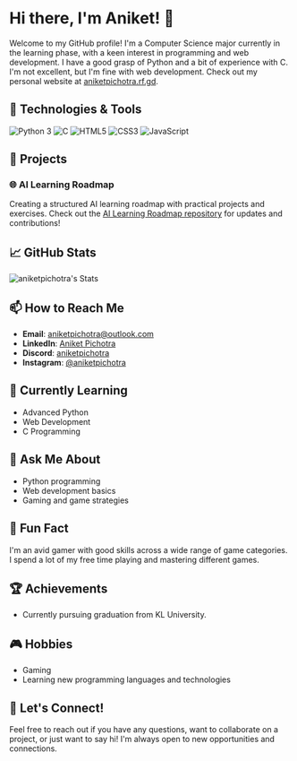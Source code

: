 # Hi there, I'm Aniket! 👋

Welcome to my GitHub profile! I'm a Computer Science major currently in the learning phase, with a keen interest in programming and web development. I have a good grasp of Python and a bit of experience with C. I'm not excellent, but I'm fine with web development. Check out my personal website at [aniketpichotra.rf.gd](http://aniketpichotra.rf.gd).

## 🔧 Technologies & Tools

![Python 3](https://img.shields.io/badge/-Python%203-3776AB?style=flat-square&logo=python&logoColor=white)
![C](https://img.shields.io/badge/-C-A8B9CC?style=flat-square&logo=c&logoColor=white)
![HTML5](https://img.shields.io/badge/-HTML5-E34F26?style=flat-square&logo=html5&logoColor=white)
![CSS3](https://img.shields.io/badge/-CSS3-1572B6?style=flat-square&logo=css3)
![JavaScript](https://img.shields.io/badge/-JavaScript-F7DF1E?style=flat-square&logo=javascript&logoColor=black)

## 🚀 Projects

### 🌐 AI Learning Roadmap

Creating a structured AI learning roadmap with practical projects and exercises. Check out the [AI Learning Roadmap repository](https://github.com/aniketpichotra/AI-Learning-Journey) for updates and contributions!

## 📈 GitHub Stats

![aniketpichotra's Stats](https://github-readme-stats.vercel.app/api?username=aniketpichotra&theme=default&show_icons=true&hide_border=true&count_private=true)

## 📫 How to Reach Me

- **Email**: [aniketpichotra@outlook.com](mailto:aniketpichotra@outlook.com)
- **LinkedIn**: [Aniket Pichotra](https://www.linkedin.com/in/aniketpichotra)
- **Discord**: [aniketpichotra](https://bit.ly/discord_aniketpichotra)
- **Instagram**: [@aniketpichotra](https://www.instagram.com/aniketpichotra)

## 🌱 Currently Learning

- Advanced Python
- Web Development
- C Programming

## 💬 Ask Me About

- Python programming
- Web development basics
- Gaming and game strategies

## 🤔 Fun Fact

I'm an avid gamer with good skills across a wide range of game categories. I spend a lot of my free time playing and mastering different games.

## 🏆 Achievements

- Currently pursuing graduation from KL University.

## 🎮 Hobbies

- Gaming
- Learning new programming languages and technologies

## 💬 Let's Connect!

Feel free to reach out if you have any questions, want to collaborate on a project, or just want to say hi! I'm always open to new opportunities and connections.
